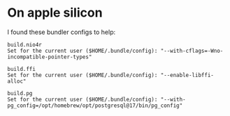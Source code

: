# On apple silicon

I found these bundler configs to help:

```
build.nio4r
Set for the current user ($HOME/.bundle/config): "--with-cflags=-Wno-incompatible-pointer-types"

build.ffi
Set for the current user ($HOME/.bundle/config): "--enable-libffi-alloc"

build.pg
Set for the current user ($HOME/.bundle/config): "--with-pg_config=/opt/homebrew/opt/postgresql@17/bin/pg_config"
```
